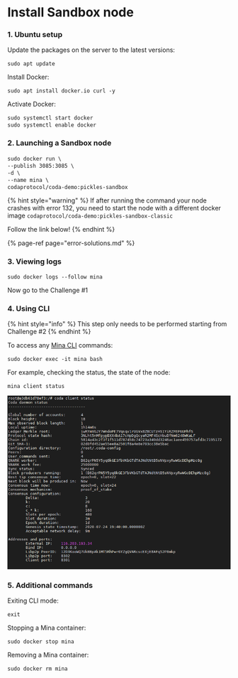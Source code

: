 # Install Sandbox node

### 1. Ubuntu setup

Update the packages on the server to the latest versions:

```text
sudo apt update
```

Install Docker:

```text
sudo apt install docker.io curl -y
```

Activate Docker:

```text
sudo systemctl start docker
sudo systemctl enable docker
```

### 2. Launching a Sandbox node

```text
sudo docker run \
--publish 3085:3085 \
-d \
--name mina \
codaprotocol/coda-demo:pickles-sandbox
```

{% hint style="warning" %}
If after running the command your node crashes with error 132, you need to start the node with a different docker image `codaprotocol/coda-demo:pickles-sandbox-classic` 

Follow the link below!
{% endhint %}

{% page-ref page="error-solutions.md" %}

### 3. Viewing logs

```text
sudo docker logs --follow mina
```

Now go to the Challenge \#1

### 4. Using CLI

{% hint style="info" %}
This step only needs to be performed starting from Challenge \#2
{% endhint %}

To access any [Mina CLI](https://minaprotocol.com/docs/cli-reference) commands:

```text
sudo docker exec -it mina bash
```

For example, checking the status, the state of the node:

```text
mina client status
```

![](../.gitbook/assets/image.png)

### 5. Additional commands

Exiting CLI mode:

```text
exit
```

Stopping a Mina container:

```text
sudo docker stop mina
```

 Removing a Mina container:

```text
sudo docker rm mina
```

